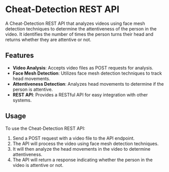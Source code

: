 # Cheat-Detection REST API

A Cheat-Detection REST API that analyzes videos using face mesh detection techniques to determine the attentiveness of the person in the video. It identifies the number of times the person turns their head and returns whether they are attentive or not.

## Features

- **Video Analysis**: Accepts video files as POST requests for analysis.
- **Face Mesh Detection**: Utilizes face mesh detection techniques to track head movements.
- **Attentiveness Detection**: Analyzes head movements to determine if the person is attentive.
- **REST API**: Provides a RESTful API for easy integration with other systems.

## Usage

To use the Cheat-Detection REST API:

1. Send a POST request with a video file to the API endpoint.
2. The API will process the video using face mesh detection techniques.
3. It will then analyze the head movements in the video to determine attentiveness.
4. The API will return a response indicating whether the person in the video is attentive or not.

